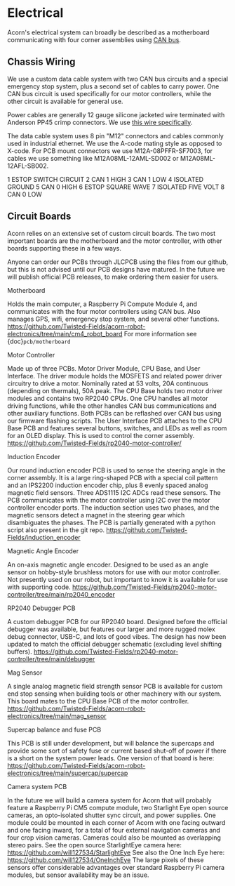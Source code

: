 # Electrical

Acorn's electrical system can broadly be described as a motherboard
communicating with four corner assemblies using [CAN bus](https://en.wikipedia.org/wiki/CAN_bus).

## Chassis Wiring

We use a custom data cable system with two CAN bus circuits and a special
emergency stop system, plus a second set of cables to carry power. One CAN bus
circuit is used specifically for our motor controllers, while the other circuit
is available for general use.

Power cables are generally 12 gauge silicone jacketed wire terminated with
Anderson PP45 crimp connectors. We use [this wire specifically](https://bntechgo.com/bntechgo-12-gauge-silicone-wire-spool-50-feet-25-ft-black-and-25-ft-red-ultra-flexible-high-temp-200-deg-c-600v/).

The data cable system uses 8 pin "M12" connectors and cables commonly used in
industrial ethernet. We use the A-code mating style as opposed to X-code. For
PCB mount connectors we use M12A-08PFFR-SF7003, for cables we use something
like M12A08ML-12AML-SD002 or M12A08ML-12AFL-SB002.

1 ESTOP SWITCH CIRCUIT
2 CAN 1 HIGH
3 CAN 1 LOW
4 ISOLATED GROUND
5 CAN 0 HIGH
6 ESTOP SQUARE WAVE
7 ISOLATED FIVE VOLT
8 CAN 0 LOW

## Circuit Boards

Acorn relies on an extensive set of custom circuit boards. The two most
important boards are the motherboard and the motor controller, with other boards
supporting these in a few ways.

Anyone can order our PCBs through JLCPCB using the files from our github, but
this is not advised until our PCB designs have matured. In the future we will
publish official PCB releases, to make ordering them easier for users.

Motherboard

Holds the main computer, a Raspberry Pi Compute Module 4, and communicates
with the four motor controllers using CAN bus. Also manages GPS, wifi, emergency
stop system, and several other functions.
<https://github.com/Twisted-Fields/acorn-robot-electronics/tree/main/cm4_robot_board>
For more information see {doc}`pcb/motherboard`

Motor Controller

Made up of three PCBs. Motor Driver Module, CPU Base, and User Interface.
The driver module holds the MOSFETS and related power driver circuitry to drive
a motor. Nominally rated at 53 volts, 20A continuous (depending on thermals),
50A peak. The CPU Base holds two motor driver modules and contains two RP2040
CPUs. One CPU handles all motor driving functions, while the other handles CAN
bus communications and other auxiliary functions. Both PCBs can be reflashed
over CAN bus using our firmware flashing scripts. The User Interface PCB
attaches to the CPU Base PCB and features several buttons, switches, and LEDs
as well as room for an OLED display. This is used to control the corner
assembly.
<https://github.com/Twisted-Fields/rp2040-motor-controller/>

Induction Encoder

Our round induction encoder PCB is used to sense the steering angle in the
corner assembly. It is a large ring-shaped PCB with a special coil pattern
and an IPS2200 induction encoder chip, plus 8 evenly spaced analog magnetic
field sensors. Three ADS1115 I2C ADCs read these sensors. The PCB communicates
with the motor controller using I2C over the motor controller encoder ports.
The induction section uses two phases, and the magnetic sensors detect a magnet
in the steering gear which disambiguates the phases. The PCB is partially
generated with a python script also present in the git repo.
<https://github.com/Twisted-Fields/induction_encoder>

Magnetic Angle Encoder

An on-axis magnetic angle encoder. Designed to be used as an angle sensor on
hobby-style brushless motors for use with our motor controller. Not presently
used on our robot, but important to know it is available for use with
supporting code.
<https://github.com/Twisted-Fields/rp2040-motor-controller/tree/main/rp2040_encoder>

RP2040 Debugger PCB

A custom debugger PCB for our RP2040 board. Designed before the official
debugger was available, but features our larger and more rugged molex debug
connector, USB-C, and lots of good vibes. The design has now been updated to
match the official debugger schematic (excluding level shifting buffers).
<https://github.com/Twisted-Fields/rp2040-motor-controller/tree/main/debugger>

Mag Sensor

A single analog magnetic field strength sensor PCB is available for custom
end stop sensing when building tools or other machinery with our system. This
board mates to the CPU Base PCB of the motor controller.
<https://github.com/Twisted-Fields/acorn-robot-electronics/tree/main/mag_sensor>

Supercap balance and fuse PCB

This PCB is still under development, but will balance the supercaps and provide
some sort of safety fuse or current based shut-off of power if there is a short
on the system power leads. One version of that board is here:
<https://github.com/Twisted-Fields/acorn-robot-electronics/tree/main/supercap/supercap>

Camera system PCB

In the future we will build a camera system for Acorn that will probably feature
a Raspberry Pi CM5 compute module, two Starlight Eye open source cameras, an
opto-isolated shutter sync circuit, and power supplies. One module could be
mounted in each corner of Acorn with one facing outward and one facing inward,
for a total of four external navigation cameras and four crop vision cameras.
Cameras could also be mounted as overlapping stereo pairs.
See the open source StarlightEye camera here:
<https://github.com/will127534/StarlightEye>
See also the One Inch Eye here:
<https://github.com/will127534/OneInchEye>
The large pixels of these sensors offer considerable advantages over standard
Raspberry Pi camera modules, but sensor availability may be an issue.
